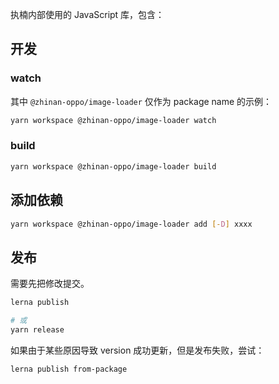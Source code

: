 执楠内部使用的 JavaScript 库，包含：

## 开发

### watch

其中 `@zhinan-oppo/image-loader` 仅作为 package name 的示例：

```bash
yarn workspace @zhinan-oppo/image-loader watch
```

### build

```bash
yarn workspace @zhinan-oppo/image-loader build
```

## 添加依赖

```bash
yarn workspace @zhinan-oppo/image-loader add [-D] xxxx
```

## 发布

需要先把修改提交。

```bash
lerna publish

# 或
yarn release
```

如果由于某些原因导致 version 成功更新，但是发布失败，尝试：

```bash
lerna publish from-package
```
